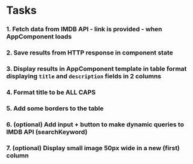 # Tasks

### 1. Fetch data from IMDB API - link is provided - when AppComponent loads

### 2. Save results from HTTP response in component state

### 3. Display results in AppComponent template in table format displaying `title` and `description` fields in 2 columns

### 4. Format title to be ALL CAPS

### 5. Add some borders to the table

### 6. (optional) Add input + button to make dynamic queries to IMDB API (searchKeyword)

### 7. (optional) Display small image 50px wide in a new (first) column
